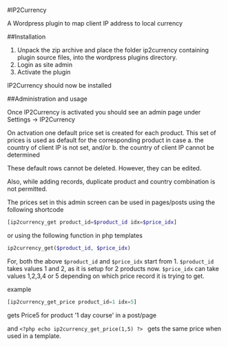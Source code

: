 #IP2Currency

A Wordpress plugin to map client IP address to local currency

##Installation

1. Unpack the zip archive and place the folder ip2currency containing plugin source files, into the wordpress plugins directory.
2. Login as site admin
3. Activate the plugin

IP2Currency should now be installed

##Administration and usage

Once IP2Currency is activated you should see an admin page under Settings -> IP2Currency

On actvation one default price set is created for each product. This set of prices is used as default for the corresponding product in case
a. the country of client IP is not set, and/or
b. the country of client IP cannot be determined

These default rows cannot be deleted. However, they can be edited.

Also, while adding records, duplicate product and country combination is not permitted.

The prices set in this admin screen can be used in pages/posts using the following shortcode
```php
[ip2currency_get product_id=$product_id idx=$price_idx]
```
or using the following function in php templates
```php
ip2currency_get($product_id, $price_idx)
```
For, both the above `$product_id` and `$price_idx` start from 1.
`$product_id` takes values 1 and 2, as it is setup for 2 products now.
`$price_idx` can take values 1,2,3,4 or 5 depending on which price record it is trying to get.

example
```php
[ip2currency_get_price product_id=1 idx=5]
```
gets Price5 for product '1 day course' in a post/page


and `<?php echo ip2currency_get_price(1,5) ?> ` gets the same price when used in a template.
